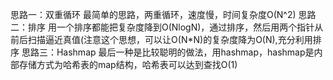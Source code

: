 思路一：双重循环
最简单的思路，两重循环，速度慢，时间复杂度O(N^2)
思路二：排序
用一个排序都能把复杂度降到O(NlogN)，通过排序，然后用两个指针从前后扫描逼近真值(注意这个思想，可以让O(N*N)的复杂度降为O(N),充分利用排序
思路三：Hashmap
最后一种是比较聪明的做法，用hashmap，hashmap是内部存储方式为哈希表的map结构，哈希表可以达到查找O(1)
